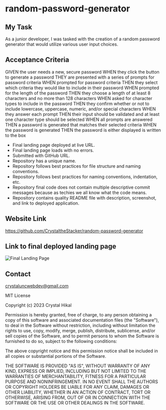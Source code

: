 # random-password-generator

## My Task

As a junior developer, I was tasked with the creation of a random password generator that would utilize various user input choices.

## Acceptance Criteria 

GIVEN the user needs a new, secure password
WHEN they click the button to generate a password
THEY are presented with a series of prompts for password criteria
WHEN prompted for password criteria
THEN they select which criteria they would like to include in their password
WHEN prompted for the length of the password
THEN they choose a length of at least 8 characters and no more than 128 characters
WHEN asked for character types to include in the password
THEN they confirm whether or not to include lowercase, uppercase, numeric, and/or special characters
WHEN they answer each prompt
THEN their input should be validated and at least one character type should be selected
WHEN all prompts are answered
THEN a password is generated that matches their selected criteria
WHEN the password is generated
THEN the password is either displayed is written to the box

* Final landing page deployed at live URL.
* Final landing page loads with no errors.
* Submitted with GitHub URL.
* Repository has a unique name.
* Repository follows best practices for file structure and naming conventions.
* Repository follows best practices for naming conventions, indentation, etc.
* Repository final code does not contain multiple descriptive commit messages because as techies we all know what the code means. 
* Repository contains quality README file with description, screenshot, and link to deployed application.

## Website Link
https://github.com/CrystaltheStacker/random-password-generator

## Link to final deployed landing page
![Final Landing Page]("https://crystalthestacker.github.io/random-password-generator/")

## Contact
crystaluncwebdev@gmail.com


MIT License

Copyright (c) 2023 Crystal Hikal

Permission is hereby granted, free of charge, to any person obtaining a copy
of this software and associated documentation files (the "Software"), to deal
in the Software without restriction, including without limitation the rights
to use, copy, modify, merge, publish, distribute, sublicense, and/or sell
copies of the Software, and to permit persons to whom the Software is
furnished to do so, subject to the following conditions:

The above copyright notice and this permission notice shall be included in all
copies or substantial portions of the Software.

THE SOFTWARE IS PROVIDED "AS IS", WITHOUT WARRANTY OF ANY KIND, EXPRESS OR
IMPLIED, INCLUDING BUT NOT LIMITED TO THE WARRANTIES OF MERCHANTABILITY,
FITNESS FOR A PARTICULAR PURPOSE AND NONINFRINGEMENT. IN NO EVENT SHALL THE
AUTHORS OR COPYRIGHT HOLDERS BE LIABLE FOR ANY CLAIM, DAMAGES OR OTHER
LIABILITY, WHETHER IN AN ACTION OF CONTRACT, TORT OR OTHERWISE, ARISING FROM,
OUT OF OR IN CONNECTION WITH THE SOFTWARE OR THE USE OR OTHER DEALINGS IN THE
SOFTWARE.

